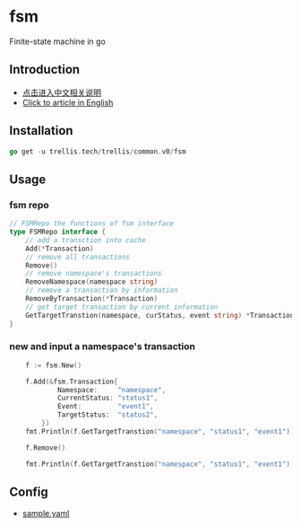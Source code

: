 # fsm
Finite-state machine in go

## Introduction

* [点击进入中文相关说明](http://zh.wikipedia.org/wiki/%E6%9C%89%E9%99%90%E7%8A%B6%E6%80%81%E6%9C%BA)
* [Click to article in English](http://en.wikipedia.org/wiki/Finite-state_machine)

## Installation

```go
go get -u trellis.tech/trellis/common.v0/fsm
```

## Usage

### fsm repo

```go
// FSMRepo the functions of fsm interface
type FSMRepo interface {
	// add a transction into cache
	Add(*Transaction)
	// remove all transactions
	Remove()
	// remove namespace's transactions
	RemoveNamespace(namespace string)
	// remove a transaction by information
	RemoveByTransaction(*Transaction)
	// get target transaction by current information
	GetTargetTranstion(namespace, curStatus, event string) *Transaction
}
```

### new and input a namespace's transaction

```go
	f := fsm.New()

	f.Add(&fsm.Transaction{
			Namespace:     "namespace",
			CurrentStatus: "status1",
			Event:         "event1",
			TargetStatus:  "status2",
		})
	fmt.Println(f.GetTargetTranstion("namespace", "status1", "event1"))

	f.Remove()

	fmt.Println(f.GetTargetTranstion("namespace", "status1", "event1"))
```

## Config

* [sample.yaml](sample.yaml)